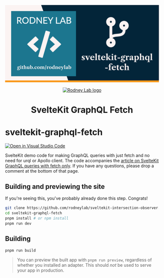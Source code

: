 <img src="./images/rodneylab-github-sveltekit-graphql-fetch.png" alt="Rodney Lab sveltekitgraphql-fetch Github banner">

<p align="center">
  <a aria-label="Open Rodney Lab site" href="https://rodneylab.com" rel="nofollow noopener noreferrer">
    <img alt="Rodney Lab logo" src="https://rodneylab.com/assets/icon.png" width="60" />
  </a>
</p>
<h1 align="center">
  SvelteKit GraphQL Fetch
</h1>

# sveltekit-graphql-fetch

[![Open in Visual Studio Code](https://open.vscode.dev/badges/open-in-vscode.svg)](https://open.vscode.dev/rodneylab/sveltekit-graphql-fetch)

SvelteKit demo code for making GraphQL queries with just fetch and no need for urql or Apollo client. The code accompanies the <a aria-label="Open Rodney Lab blog post on Svelte Kit Graph Q L queries with fetch only" href="https://rodneylab.com/sveltekit-graphql-queries-fetch/">article on SvelteKit GraphQL queries with fetch only</a>. If you have any questions, please drop a comment at the bottom of that page.

## Building and previewing the site

If you're seeing this, you've probably already done this step. Congrats!

```bash
git clone https://github.com/rodneylab/sveltekit-intersection-observer.git sveltekit-graphql-fetch
cd sveltekit-graphql-fetch
pnpm install # or npm install
pnpm run dev
```

## Building

```bash
pnpm run build
```

> You can preview the built app with `pnpm run preview`, regardless of whether you installed an adapter. This should _not_ be used to serve your app in production.
